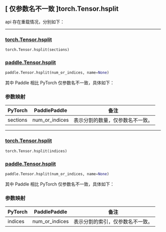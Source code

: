 ## [ 仅参数名不一致 ]torch.Tensor.hsplit
api 存在重载情况，分别如下：

-------------------------------------------------------------------------------------------------

### [torch.Tensor.hsplit](https://pytorch.org/docs/stable/generated/torch.Tensor.hsplit.html)

```python
torch.Tensor.hsplit(sections)
```

### [paddle.Tensor.hsplit](https://www.paddlepaddle.org.cn/documentation/docs/zh/develop/api/paddle/Tensor_cn.html#hsplit-num_or_indices-name-none)

```python
paddle.Tensor.hsplit(num_or_indices, name=None)
```

其中 Paddle 相比 PyTorch 仅参数名不一致，具体如下：

### 参数映射

| PyTorch       | PaddlePaddle | 备注                                                    |
| ------------- | ------------ | ------------------------------------------------------  |
| sections           | num_or_indices         | 表示分割的数量，仅参数名不一致。                          |

-------------------------------------------------------------------------------------------------

### [torch.Tensor.hsplit](https://pytorch.org/docs/stable/generated/torch.Tensor.hsplit.html)

```python
torch.Tensor.hsplit(indices)
```

### [paddle.Tensor.hsplit](https://www.paddlepaddle.org.cn/documentation/docs/zh/develop/api/paddle/Tensor_cn.html#hsplit-num_or_indices-name-none)

```python
paddle.Tensor.hsplit(num_or_indices, name=None)
```

其中 Paddle 相比 PyTorch 仅参数名不一致，具体如下：

### 参数映射

| PyTorch       | PaddlePaddle | 备注                                                    |
| ------------- | ------------ | ------------------------------------------------------  |
| indices           | num_or_indices         | 表示分割的索引，仅参数名不一致。                          |
